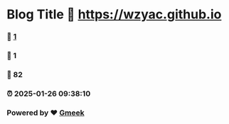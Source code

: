 # Blog Title :link: https://wzyac.github.io 
### :page_facing_up: [1](https://wzyac.github.io/tag.html) 
### :speech_balloon: 1 
### :hibiscus: 82 
### :alarm_clock: 2025-01-26 09:38:10 
### Powered by :heart: [Gmeek](https://github.com/Meekdai/Gmeek)

